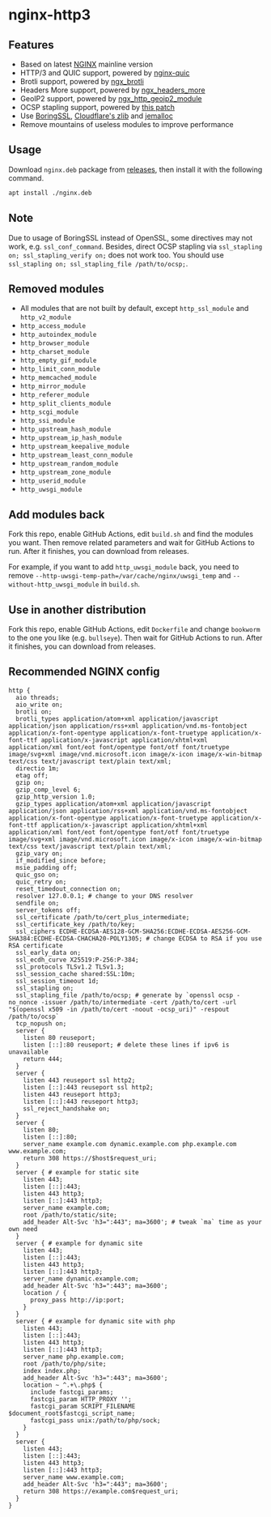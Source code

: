 # nginx-http3

## Features

- Based on latest [NGINX](https://hg.nginx.org/nginx) mainline version
- HTTP/3 and QUIC support, powered by [nginx-quic](https://hg.nginx.org/nginx-quic)
- Brotli support, powered by [ngx_brotli](https://github.com/google/ngx_brotli)
- Headers More support, powered by [ngx_headers_more](https://github.com/openresty/headers-more-nginx-module)
- GeoIP2 support, powered by [ngx_http_geoip2_module](https://github.com/leev/ngx_http_geoip2_module)
- OCSP stapling support, powered by [this patch](https://github.com/kn007/patch/blob/master/Enable_BoringSSL_OCSP.patch)
- Use [BoringSSL](https://github.com/google/boringssl), [Cloudflare's zlib](https://github.com/cloudflare/zlib) and [jemalloc](https://github.com/jemalloc/jemalloc)
- Remove mountains of useless modules to improve performance

## Usage

Download `nginx.deb` package from [releases](https://github.com/ononoki1/nginx-http3/releases), then install it with the following command.

```bash
apt install ./nginx.deb
```

## Note

Due to usage of BoringSSL instead of OpenSSL, some directives may not work, e.g. `ssl_conf_command`. Besides, direct OCSP stapling via `ssl_stapling on; ssl_stapling_verify on;` does not work too. You should use `ssl_stapling on; ssl_stapling_file /path/to/ocsp;`.

## Removed modules

- All modules that are not built by default, except `http_ssl_module` and `http_v2_module`
- `http_access_module`
- `http_autoindex_module`
- `http_browser_module`
- `http_charset_module`
- `http_empty_gif_module`
- `http_limit_conn_module`
- `http_memcached_module`
- `http_mirror_module`
- `http_referer_module`
- `http_split_clients_module`
- `http_scgi_module`
- `http_ssi_module`
- `http_upstream_hash_module`
- `http_upstream_ip_hash_module`
- `http_upstream_keepalive_module`
- `http_upstream_least_conn_module`
- `http_upstream_random_module`
- `http_upstream_zone_module`
- `http_userid_module`
- `http_uwsgi_module`

## Add modules back

Fork this repo, enable GitHub Actions, edit `build.sh` and find the modules you want. Then remove related parameters and wait for GitHub Actions to run. After it finishes, you can download from releases.

For example, if you want to add `http_uwsgi_module` back, you need to remove `--http-uwsgi-temp-path=/var/cache/nginx/uwsgi_temp` and `--without-http_uwsgi_module` in `build.sh`.

## Use in another distribution

Fork this repo, enable GitHub Actions, edit `Dockerfile` and change `bookworm` to the one you like (e.g. `bullseye`). Then wait for GitHub Actions to run. After it finishes, you can download from releases.

## Recommended NGINX config

```nginx
http {
  aio threads;
  aio_write on;
  brotli on;
  brotli_types application/atom+xml application/javascript application/json application/rss+xml application/vnd.ms-fontobject application/x-font-opentype application/x-font-truetype application/x-font-ttf application/x-javascript application/xhtml+xml application/xml font/eot font/opentype font/otf font/truetype image/svg+xml image/vnd.microsoft.icon image/x-icon image/x-win-bitmap text/css text/javascript text/plain text/xml;
  directio 1m;
  etag off;
  gzip on;
  gzip_comp_level 6;
  gzip_http_version 1.0;
  gzip_types application/atom+xml application/javascript application/json application/rss+xml application/vnd.ms-fontobject application/x-font-opentype application/x-font-truetype application/x-font-ttf application/x-javascript application/xhtml+xml application/xml font/eot font/opentype font/otf font/truetype image/svg+xml image/vnd.microsoft.icon image/x-icon image/x-win-bitmap text/css text/javascript text/plain text/xml;
  gzip_vary on;
  if_modified_since before;
  msie_padding off;
  quic_gso on;
  quic_retry on;
  reset_timedout_connection on;
  resolver 127.0.0.1; # change to your DNS resolver
  sendfile on;
  server_tokens off;
  ssl_certificate /path/to/cert_plus_intermediate;
  ssl_certificate_key /path/to/key;
  ssl_ciphers ECDHE-ECDSA-AES128-GCM-SHA256:ECDHE-ECDSA-AES256-GCM-SHA384:ECDHE-ECDSA-CHACHA20-POLY1305; # change ECDSA to RSA if you use RSA certificate
  ssl_early_data on;
  ssl_ecdh_curve X25519:P-256:P-384;
  ssl_protocols TLSv1.2 TLSv1.3;
  ssl_session_cache shared:SSL:10m;
  ssl_session_timeout 1d;
  ssl_stapling on;
  ssl_stapling_file /path/to/ocsp; # generate by `openssl ocsp -no_nonce -issuer /path/to/intermediate -cert /path/to/cert -url "$(openssl x509 -in /path/to/cert -noout -ocsp_uri)" -respout /path/to/ocsp`
  tcp_nopush on;
  server {
    listen 80 reuseport;
    listen [::]:80 reuseport; # delete these lines if ipv6 is unavailable
    return 444;
  }
  server {
    listen 443 reuseport ssl http2;
    listen [::]:443 reuseport ssl http2;
    listen 443 reuseport http3;
    listen [::]:443 reuseport http3;
    ssl_reject_handshake on;
  }
  server {
    listen 80;
    listen [::]:80;
    server_name example.com dynamic.example.com php.example.com www.example.com;
    return 308 https://$host$request_uri;
  }
  server { # example for static site
    listen 443;
    listen [::]:443;
    listen 443 http3;
    listen [::]:443 http3;
    server_name example.com;
    root /path/to/static/site;
    add_header Alt-Svc 'h3=":443"; ma=3600'; # tweak `ma` time as your own need
  }
  server { # example for dynamic site
    listen 443;
    listen [::]:443;
    listen 443 http3;
    listen [::]:443 http3;
    server_name dynamic.example.com;
    add_header Alt-Svc 'h3=":443"; ma=3600';
    location / {
      proxy_pass http://ip:port;
    }
  }
  server { # example for dynamic site with php
    listen 443;
    listen [::]:443;
    listen 443 http3;
    listen [::]:443 http3;
    server_name php.example.com;
    root /path/to/php/site;
    index index.php;
    add_header Alt-Svc 'h3=":443"; ma=3600';
    location ~ ^.+\.php$ {
      include fastcgi_params;
      fastcgi_param HTTP_PROXY '';
      fastcgi_param SCRIPT_FILENAME $document_root$fastcgi_script_name;
      fastcgi_pass unix:/path/to/php/sock;
    }
  }
  server {
    listen 443;
    listen [::]:443;
    listen 443 http3;
    listen [::]:443 http3;
    server_name www.example.com;
    add_header Alt-Svc 'h3=":443"; ma=3600';
    return 308 https://example.com$request_uri;
  }
}
```
